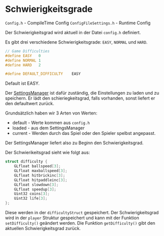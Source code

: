 # Schwierigkeitsgrade

`Config.h` - CompileTime Config
`ConfigFileSettings.h` - Runtime Config

Der Schwierigkeitsgrad wird aktuell in der Datei `config.h` definiert.

Es gibt drei verschiedene Schwierigkeitsgrade: `EASY`, `NORMAL` und `HARD`.

```c++
// Game Difficulties
#define EASY   0
#define NORMAL 1
#define HARD   2

#define DEFAULT_DIFFICULTY    EASY
```

Default ist EASY.

Der [SettingsManager](SettingsManager.md) ist dafür zuständig, die Einstellungen zu laden und zu speichern.
Er lädt den schieriegkeitsgrad, falls vorhanden, sonst liefert er den defaultwert zurück.

Grundsätzlich haben wir 3 Arten von Werten:

- default - Werte kommen aus `config.h`
- loaded - aus dem SettingsManager
- current - Werden durch das Spiel oder den Spieler spelbst angepasst.

Der SettingsManager liefert also zu Beginn den Schwierigkeitsgrad.

Der Schwierikeitsgrad sieht wie folgt aus:

```c++
struct difficulty {
    GLfloat ballspeed[3];
    GLfloat maxballspeed[3];
    GLfloat hitbrickinc[3];
    GLfloat hitpaddleinc[3];
    GLfloat slowdown[3];
    GLfloat speedup[3];
    Uint32 coins[3];
    Uint32 life[3];
};
```

Diese werden in der `difficultyStruct` gespeichert. Der Schwierigkeitsgrad wird in der `player` Struktur gespeichert und kann mit der Funktion `setDifficulty()` geändert werden. Die Funktion `getDifficulty()` gibt den aktuellen Schwierigkeitsgrad zurück.
